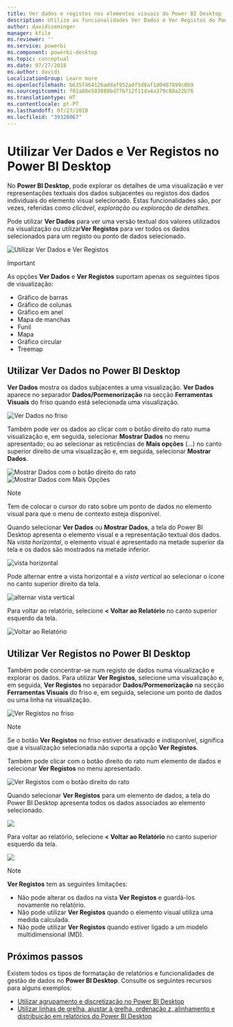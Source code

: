 ```yaml
---
title: Ver dados e registos nos elementos visuais do Power BI Desktop
description: Utilize as funcionalidades Ver Dados e Ver Registos do Power BI Desktop para explorar detalhes
author: davidiseminger
manager: kfile
ms.reviewer: ''
ms.service: powerbi
ms.component: powerbi-desktop
ms.topic: conceptual
ms.date: 07/27/2018
ms.author: davidi
LocalizationGroup: Learn more
ms.openlocfilehash: b635f464126addaf952adf5d8af1d0407899c0b9
ms.sourcegitcommit: f01a88e583889bd77b712f11da4a379c88a22b76
ms.translationtype: HT
ms.contentlocale: pt-PT
ms.lasthandoff: 07/27/2018
ms.locfileid: "39328067"
---
```

# <a name="use-see-data-and-see-records-in-power-bi-desktop"></a>Utilizar Ver Dados e Ver Registos no Power BI Desktop
No **Power BI Desktop**, pode explorar os detalhes de uma visualização e ver representações textuais dos dados subjacentes ou registos dos dados individuais do elemento visual selecionado. Estas funcionalidades são, por vezes, referidas como *clicável*, *exploração* ou *exploração de detalhes*.

Pode utilizar **Ver Dados** para ver uma versão textual dos valores utilizados na visualização ou utilizar**Ver Registos** para ver todos os dados selecionados para um registo ou ponto de dados selecionado. 

![Utilizar Ver Dados e Ver Registos](media/desktop-see-data-see-records/see-data-record.png)

>[!IMPORTANT]
>As opções **Ver Dados** e **Ver Registos** suportam apenas os seguintes tipos de visualização:
>  - Gráfico de barras
>  - Gráfico de colunas
>  - Gráfico em anel
>  - Mapa de manchas
>  - Funil
>  - Mapa
>  - Gráfico circular
>  - Treemap

## <a name="use-see-data-in-power-bi-desktop"></a>Utilizar Ver Dados no Power BI Desktop

**Ver Dados** mostra os dados subjacentes a uma visualização. **Ver Dados** aparece no separador **Dados/Pormenorização** na secção **Ferramentas Visuais** do friso quando está selecionada uma visualização.

![Ver Dados no friso](media/desktop-see-data-see-records/see-data1.png)

Também pode ver os dados ao clicar com o botão direito do rato numa visualização e, em seguida, selecionar **Mostrar Dados** no menu apresentado; ou ao selecionar as reticências de **Mais opções** (…) no canto superior direito de uma visualização e, em seguida, selecionar **Mostrar Dados**.

![Mostrar Dados com o botão direito do rato](media/desktop-see-data-see-records/see-data2.png)&nbsp;&nbsp;![Mostrar Dados com Mais Opções](media/desktop-see-data-see-records/see-data3.png)

> [!NOTE]
> Tem de colocar o cursor do rato sobre um ponto de dados no elemento visual para que o menu de contexto esteja disponível.

Quando selecionar **Ver Dados** ou **Mostrar Dados**, a tela do Power BI Desktop apresenta o elemento visual e a representação textual dos dados. Na *vista horizontal*, o elemento visual é apresentado na metade superior da tela e os dados são mostrados na metade inferior. 

![vista horizontal](media/desktop-see-data-see-records/see-data4a.png)

Pode alternar entre a vista horizontal e a *vista vertical* ao selecionar o ícone no canto superior direito da tela.

![alternar vista vertical](media/desktop-see-data-see-records/see-data4.png)

Para voltar ao relatório, selecione **< Voltar ao Relatório** no canto superior esquerdo da tela.

![Voltar ao Relatório](media/desktop-see-data-see-records/see-data5.png)

## <a name="use-see-records-in-power-bi-desktop"></a>Utilizar Ver Registos no Power BI Desktop

Também pode concentrar-se num registo de dados numa visualização e explorar os dados. Para utilizar **Ver Registos**, selecione uma visualização e, em seguida, **Ver Registos** no separador **Dados/Pormenorização** na secção **Ferramentas Visuais** do friso e, em seguida, selecione um ponto de dados ou uma linha na visualização. 

![Ver Registos no friso](media/desktop-see-data-see-records/see-record1.png)

> [!NOTE]
> Se o botão **Ver Registos** no friso estiver desativado e indisponível, significa que a visualização selecionada não suporta a opção **Ver Registos**.

Também pode clicar com o botão direito do rato num elemento de dados e selecionar **Ver Registos** no menu apresentado.

![Ver Registos com o botão direito do rato](media/desktop-see-data-see-records/see-record2.png)

Quando selecionar **Ver Registos** para um elemento de dados, a tela do Power BI Desktop apresenta todos os dados associados ao elemento selecionado. 

![](media/desktop-see-data-see-records/see-record3.png)

Para voltar ao relatório, selecione **< Voltar ao Relatório** no canto superior esquerdo da tela.

![](media/desktop-see-data-see-records/see-record4.png)

> [!NOTE]
>**Ver Registos** tem as seguintes limitações:
> - Não pode alterar os dados na vista **Ver Registos** e guardá-los novamente no relatório.
> - Não pode utilizar **Ver Registos** quando o elemento visual utiliza uma medida calculada.
> - Não pode utilizar **Ver Registos** quando estiver ligado a um modelo multidimensional (MD).

## <a name="next-steps"></a>Próximos passos
Existem todos os tipos de formatação de relatórios e funcionalidades de gestão de dados no **Power BI Desktop**. Consulte os seguintes recursos para alguns exemplos:

* [Utilizar agrupamento e discretização no Power BI Desktop](desktop-grouping-and-binning.md)
* [Utilizar linhas de grelha, ajustar à grelha, ordenação z, alinhamento e distribuição em relatórios do Power BI Desktop](desktop-gridlines-snap-to-grid.md)

